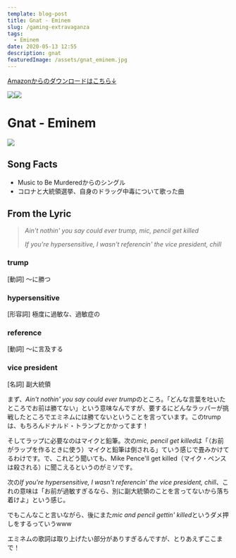 ```yaml
---
template: blog-post
title: Gnat - Eminem
slug: /gaming-extravaganza
tags:
  - Eminem
date: 2020-05-13 12:55
description: gnat
featuredImage: /assets/gnat_eminem.jpg
---
```

[Amazonからのダウンロードはこちら↓](https://www.blogger.com/blog/post/edit/7249223017243835856/1957566415019585387#)

[![](https://ws-fe.amazon-adsystem.com/widgets/q?_encoding=UTF8&ASIN=B08QYYM7BY&Format=_SL250_&ID=AsinImage&MarketPlace=JP&ServiceVersion=20070822&WS=1&tag=koolmusik-22&language=en_US)](https://www.blogger.com/blog/post/edit/7249223017243835856/1957566415019585387#)![](https://ir-jp.amazon-adsystem.com/e/ir?t=koolmusik-22&language=en_US&l=li3&o=9&a=B08QYYM7BY)



# Gnat - Eminem

![](https://img1.blogblog.com/img/video_object.png)

##  

## Song Facts



* Music to Be Murderedからのシングル
* コロナと大統領選挙、自身のドラッグ中毒について歌った曲

## From the Lyric

> *Ain't nothin' you say could ever trump, mic, pencil get killed*
>
> *If you're hypersensitive, I wasn't referencin' the vice president, chill*

### trump

\[動詞] 〜に勝つ

### hypersensitive

\[形容詞] 極度に過敏な、過敏症の

### reference

\[動詞] 〜に言及する

### vice president

\[名詞] 副大統領





まず、*Ain't nothin' you say could ever trump*のところ。「どんな言葉を吐いたところでお前は勝てない」という意味なんですが、要するにどんなラッパーが挑戦したところでエミネムには勝てないということを言っています。このtrumpは、もちろんドナルド・トランプとかかってます！



そしてラップに必要なのはマイクと鉛筆。次の*mic, pencil get killed*は「（お前がラップを作るときに使う）マイクと鉛筆は倒される」ていう感じで畳みかけてるわけです。で、これどう聞いても、Mike Pence'll get killed（マイク・ペンスは殺される）に聞こえるというのがミソです。



次の*If you're hypersensitive, I wasn't referencin' the vice president, chill*、これの意味は「お前が過敏すぎるなら、別に副大統領のことを言ってないから落ち着けよ」という感じ。



でもこんなこと言いながら、後にまた*mic and pencil gettin' killed*というダメ押しをするっていうwww



エミネムの歌詞は取り上げたい部分がありすぎるんですが、とりあえずここまで！